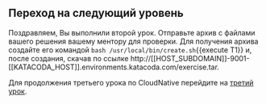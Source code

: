 ## Переход на следующий уровень
Поздравляем, Вы выполнили второй урок. Отправьте архив с файлами вашего решения вашему ментору для проверки. Для получения архива создайте его командой `bash /usr/local/bin/create.sh`{{execute T1}} и, после создания, скачав по ссылке http://[[HOST_SUBDOMAIN]]-9001-[[KATACODA_HOST]].environments.katacoda.com/exercise.tar.

Для продолжения третьего урока по CloudNative перейдите на [третий урок](https://www.katacoda.com/essch/scenarios/exercise3).
